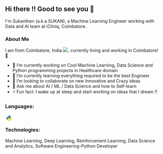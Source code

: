 ## Hi there !! Good to see you 👋

I'm Sukanthen (a.k.a SUKAN), a Machine Learning Engineer working with  Data and AI team at iCliniq, Coimbatore. <br>
### About Me <br>
I am from Coimbatore, India <img src="https://image.flaticon.com/icons/svg/2465/2465327.svg" width="15">, currently living and working in  Coimbatore! 👋


- 🔭 I’m currently working on Cool Machine Learning, Data Science and Python programming projects in Healthcare domain
- 🌱 I’m currently learning everything required to be the best Engineer
- 👯 I’m looking to collaborate on new Innovative and Crazy ideas
- 💬 Ask me about AI / ML / Data Science and how to Self-learn
- ⚡ Fun fact: I wake up at sleep and start working on ideas that I dream !!


### Languages:

<img align="left" alt="Python3" width="26px" src="https://raw.githubusercontent.com/github/explore/80688e429a7d4ef2fca1e82350fe8e3517d3494d/topics/python/python.png" /> <br>

### Technologies:
Machine Learning, Deep Learning, Reinforcement Learning, Data Science and Analytics, Software Engineering-Python Developer
